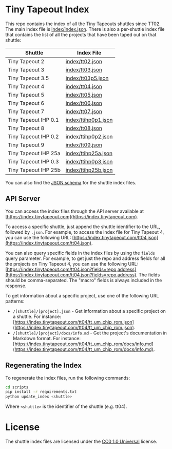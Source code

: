 # Tiny Tapeout Index

This repo contains the index of all the Tiny Tapeouts shuttles since TT02. The main index file is [index/index.json](index/index.json). There is also a per-shuttle index file that contains the list of all the projects that have been taped out on that shuttle:

| Shuttle              | Index File                                 |
| -------------------- | ------------------------------------------ |
| Tiny Tapeout 2       | [index/tt02.json](index/tt02.json)         |
| Tiny Tapeout 3       | [index/tt03.json](index/tt03.json)         |
| Tiny Tapeout 3.5     | [index/tt03p5.json](index/tt03p5.json)     |
| Tiny Tapeout 4       | [index/tt04.json](index/tt04.json)         |
| Tiny Tapeout 5       | [index/tt05.json](index/tt05.json)         |
| Tiny Tapeout 6       | [index/tt06.json](index/tt06.json)         |
| Tiny Tapeout 7       | [index/tt07.json](index/tt07.json)         |
| Tiny Tapeout IHP 0.1 | [index/ttihp0p1.json](index/ttihp0p1.json) |
| Tiny Tapeout 8       | [index/tt08.json](index/tt08.json)         |
| Tiny Tapeout IHP 0.2 | [index/ttihp0p2.json](index/ttihp0p2.json) |
| Tiny Tapeout 9       | [index/tt09.json](index/tt09.json)         |
| Tiny Tapeout IHP 25a | [index/ttihp25a.json](index/ttihp25a.json) |
| Tiny Tapeout IHP 0.3 | [index/ttihp0p3.json](index/ttihp0p3.json) |
| Tiny Tapeout IHP 25b | [index/ttihp25b.json](index/ttihp25b.json) |

You can also find the [JSON schema](schemas/shuttle.schema.json) for the shuttle index files.

## API Server

You can access the index files through the API server available at [https://index.tinytapeout.com](https://index.tinytapeout.com).

To access a specific shuttle, just append the shuttle identifier to the URL, followed by `.json`. For example, to access the index file for Tiny Tapeout 4, you can use the following URL: [https://index.tinytapeout.com/tt04.json](https://index.tinytapeout.com/tt04.json).

You can also query specific fields in the index files by using the `fields` query parameter. For example, to get just the repo and address fields for all the projects on Tiny Tapeout 4, you can use the following URL: [https://index.tinytapeout.com/tt04.json?fields=repo,address](https://index.tinytapeout.com/tt04.json?fields=repo,address). The fields should be comma-separated. The "macro" fields is always included in the response.

To get information about a specific project, use one of the following URL patterns:

- `/[shuttle]/[project].json` - Get information about a specific project on a shuttle. For instance: [https://index.tinytapeout.com/tt04/tt_um_chip_rom.json](https://index.tinytapeout.com/tt04/tt_um_chip_rom.json).
- `/[shuttle]/[project]/docs/info.md` - Get the project's documentation in Markdown format. For instance: [https://index.tinytapeout.com/tt04/tt_um_chip_rom/docs/info.md](https://index.tinytapeout.com/tt04/tt_um_chip_rom/docs/info.md).

## Regenerating the Index

To regenerate the index files, run the following commands:

```bash
cd scripts
pip install -r requirements.txt
python update_index <shuttle>
```

Where `<shuttle>` is the identifier of the shuttle (e.g. tt04).

# License

The shuttle index files are licensed under the [CC0 1.0 Universal](https://creativecommons.org/publicdomain/zero/1.0/) license.
